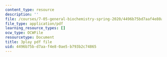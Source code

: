 ```yaml
---
content_type: resource
description: ''
file: /courses/7-05-general-biochemistry-spring-2020/4496b75bd7aaf4e80ae5b793b2c74865_Ed0Wg-5YYCk.pdf
file_type: application/pdf
learning_resource_types: []
ocw_type: OCWFile
resourcetype: Document
title: 3play pdf file
uid: 4496b75b-d7aa-f4e8-0ae5-b793b2c74865
---
```

